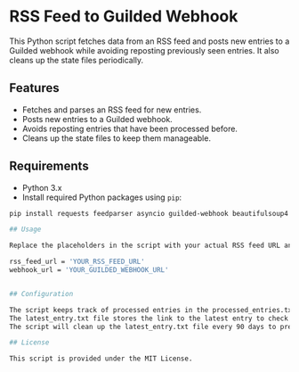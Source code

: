 # RSS Feed to Guilded Webhook

This Python script fetches data from an RSS feed and posts new entries to a Guilded webhook while avoiding reposting previously seen entries. It also cleans up the state files periodically.

## Features

- Fetches and parses an RSS feed for new entries.
- Posts new entries to a Guilded webhook.
- Avoids reposting entries that have been processed before.
- Cleans up the state files to keep them manageable.

## Requirements

- Python 3.x
- Install required Python packages using `pip`:

```bash
pip install requests feedparser asyncio guilded-webhook beautifulsoup4

## Usage

Replace the placeholders in the script with your actual RSS feed URL and Guilded webhook URL.

rss_feed_url = 'YOUR_RSS_FEED_URL'
webhook_url = 'YOUR_GUILDED_WEBHOOK_URL'


## Configuration

The script keeps track of processed entries in the processed_entries.txt file.
The latest_entry.txt file stores the link to the latest entry to check for new updates.
The script will clean up the latest_entry.txt file every 90 days to prevent it from growing too large.

## License

This script is provided under the MIT License.
